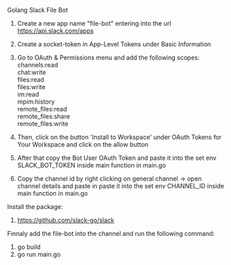 Golang Slack File Bot

1. Create a new app name "file-bot" entering into the url https://api.slack.com/apps  
2. Create a socket-token in App-Level Tokens under Basic Information
3. Go to OAuth & Permissions menu and add the following scopes:  
channels:read  
chat:write  
files:read  
files:write  
im:read  
mpim:history  
remote_files:read  
remote_files:share  
remote_files:write  

4. Then, click on the button 'Install to Workspace' under OAuth Tokens for Your Workspace and click on the allow button  

5. After that copy the Bot User OAuth Token and paste it into the set env SLACK_BOT_TOKEN inside main function in main.go  

6. Copy the channel id by right clicking on general channel -> open channel details and paste in paste it into the set env CHANNEL_ID inside main function in main.go  

Install the package:  
1. https://github.com/slack-go/slack


Finnaly add the file-bot into the channel and run the following command:  
1. go build
2. go run main.go